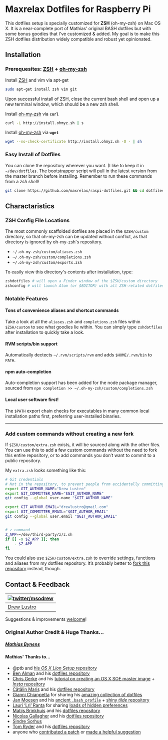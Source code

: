 # Maxrelax Dotfiles for Raspberry Pi


This dotfiles setup is specially customized for **ZSH** (oh-my-zsh) on Mac OS X. It is a near-complete port of Mathias' original BASH dotfiles but with some bonus goodies that I've customized & added. My goal is to make this ZSH dotfiles distribution widely compatible and robust yet opinionated.

## Installation

### Prerequesites: [ZSH](http://zsh.sourceforge.net/) + [oh-my-zsh](https://github.com/robbyrussell/oh-my-zsh)

Install [ZSH](http://zsh.sourceforge.net/) and vim via apt-get
```bash
sudo apt-get install zsh vim git
```

Upon successful install of ZSH, close the current bash shell and open up a new terminal window, which should be a new zsh shell.

Install [oh-my-zsh](https://github.com/robbyrussell/oh-my-zsh) via **`curl`**
```bash
curl -L http://install.ohmyz.sh | s
```

Install [oh-my-zsh](https://github.com/robbyrussell/oh-my-zsh) via **`wget`**

```bash
wget --no-check-certificate http://install.ohmyz.sh -O - | sh
```


### Easy Install of Dotfiles

You can clone the repository wherever you want. (I like to keep it in `~/dev/dotfiles`. The bootstrapper script will pull in the latest version from the master branch before installing. Remember to run these commands from a *zsh shell!*

```zsh
git clone https://github.com/maxrelax/raspi-dotfiles.git && cd dotfiles && source bootstrap.zsh
```


## Charactaristics

### ZSH Config File Locations

The most commonly scaffolded dotfiles are placed in the `$ZSH/custom` directory, so that oh-my-zsh can be updated without conflict, as that directory is ignored by oh-my-zsh's repository.

* `~/.oh-my-zsh/custom/aliases.zsh`
* `~/.oh-my-zsh/custom/completions.zsh`
* `~/.oh-my-zsh/custom/exports.zsh`

To easily view this directory's contents after installation, type:

```zsh
zshdotfiles # will open a Finder window of the $ZSH/custom directory
zshconfig # will launch Atom (or $EDITOR) with all ZSH-related dotfiles opened
```

### Notable Features

#### Tons of convenience aliases and shortcut commands
Take a look at all the `aliases.zsh` and `completions.zsh` files within `$ZSH/custom` to see what goodies lie within. You can simply type `zshdotfiles` after installation to quickly take a look.

#### RVM scripts/bin support
Automatically dectects `~/.rvm/scripts/rvm` and adds `$HOME/.rvm/bin` to `PATH`.

#### npm auto-completion
Auto-completion support has been added for the node package manager, sourced from `npm completion >> ~/.oh-my-zsh/custom/completions.zsh`

#### Local user software first!
The `$PATH` export chain checks for executables in many common local installation paths first, preferring user-installed binaries.


---

### Add custom commands without creating a new fork

If `$ZSH/custom/extra.zsh` exists, it will be sourced along with the other files. You can use this to add a few custom commands without the need to fork this entire repository, or to add commands you don’t want to commit to a public repository.

My `extra.zsh` looks something like this:

```bash
# Git credentials
# Not in the repository, to prevent people from accidentally committing under my name
export GIT_AUTHOR_NAME="Drew Lustro"
export GIT_COMMITTER_NAME="$GIT_AUTHOR_NAME"
git config --global user.name "$GIT_AUTHOR_NAME"

export GIT_AUTHOR_EMAIL="drewlustro@gmail.com"
export GIT_COMMITTER_EMAIL="$GIT_AUTHOR_EMAIL"
git config --global user.email "$GIT_AUTHOR_EMAIL"


# z command
Z_APP=~/dev/third-party/z/z.sh
if [[ -x $Z_APP ]]; then
    . $Z_APP
fi
```

You could also use `$ZSH/custom/extra.zsh` to override settings, functions and aliases from my dotfiles repository. It’s probably better to [fork this repository](https://github.com/drewlustro/dotfiles/fork_select) instead, though.


## Contact & Feedback

| [![twitter/msodrew](http://io.drewlustro.com/img/malibu-400.jpg)](http://twitter.com/msodrew "@msodrew on Twitter") |
|---|
| [Drew Lustro](http://drewlustro.com) |

Suggestions & improvements [welcome](https://github.com/drewlustro/dotfiles/issues)!

### Original Author Credit & Huge Thanks...

##### [Mathias Bynens](http://mathiasbynens.be/)

#### Mathias' Thanks to…

* @ptb and [his _OS X Lion Setup_ repository](https://github.com/ptb/Mac-OS-X-Lion-Setup)
* [Ben Alman](http://benalman.com/) and his [dotfiles repository](https://github.com/cowboy/dotfiles)
* [Chris Gerke](http://www.randomsquared.com/) and his [tutorial on creating an OS X SOE master image](http://chris-gerke.blogspot.com/2012/04/mac-osx-soe-master-image-day-7.html) + [_Insta_ repository](https://github.com/cgerke/Insta)
* [Cãtãlin Mariş](https://github.com/alrra) and his [dotfiles repository](https://github.com/alrra/dotfiles)
* [Gianni Chiappetta](http://gf3.ca/) for sharing his [amazing collection of dotfiles](https://github.com/gf3/dotfiles)
* [Jan Moesen](http://jan.moesen.nu/) and his [ancient `.bash_profile`](https://gist.github.com/1156154) + [shiny _tilde_ repository](https://github.com/janmoesen/tilde)
* [Lauri ‘Lri’ Ranta](http://lri.me/) for sharing [loads of hidden preferences](http://lri.me/osx.html#hidden-preferences)
* [Matijs Brinkhuis](http://hotfusion.nl/) and his [dotfiles repository](https://github.com/matijs/dotfiles)
* [Nicolas Gallagher](http://nicolasgallagher.com/) and his [dotfiles repository](https://github.com/necolas/dotfiles)
* [Sindre Sorhus](http://sindresorhus.com/)
* [Tom Ryder](http://blog.sanctum.geek.nz/) and his [dotfiles repository](https://github.com/tejr/dotfiles)
* anyone who [contributed a patch](https://github.com/mathiasbynens/dotfiles/contributors) or [made a helpful suggestion](https://github.com/mathiasbynens/dotfiles/issues)
